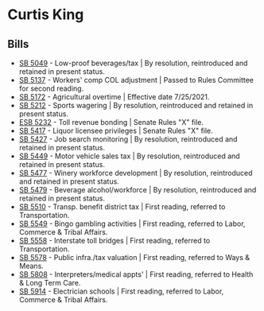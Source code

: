 # Curtis King
## Bills
* [SB 5049](/bill/2021-22/sb/5049/) - Low-proof beverages/tax | By resolution, reintroduced and retained in present status.
* [SB 5137](/bill/2021-22/sb/5137/) - Workers' comp COL adjustment | Passed to Rules Committee for second reading.
* [SB 5172](/bill/2021-22/sb/5172/) - Agricultural overtime | Effective date 7/25/2021.
* [SB 5212](/bill/2021-22/sb/5212/) - Sports wagering | By resolution, reintroduced and retained in present status.
* [ESB 5232](/bill/2021-22/esb/5232/) - Toll revenue bonding | Senate Rules "X" file.
* [SB 5417](/bill/2021-22/sb/5417/) - Liquor licensee privileges | Senate Rules "X" file.
* [SB 5427](/bill/2021-22/sb/5427/) - Job search monitoring | By resolution, reintroduced and retained in present status.
* [SB 5449](/bill/2021-22/sb/5449/) - Motor vehicle sales tax | By resolution, reintroduced and retained in present status.
* [SB 5477](/bill/2021-22/sb/5477/) - Winery workforce development | By resolution, reintroduced and retained in present status.
* [SB 5479](/bill/2021-22/sb/5479/) - Beverage alcohol/workforce | By resolution, reintroduced and retained in present status.
* [SB 5510](/bill/2021-22/sb/5510/) - Transp. benefit district tax | First reading, referred to Transportation.
* [SB 5549](/bill/2021-22/sb/5549/) - Bingo gambling activities | First reading, referred to Labor, Commerce & Tribal Affairs.
* [SB 5558](/bill/2021-22/sb/5558/) - Interstate toll bridges | First reading, referred to Transportation.
* [SB 5578](/bill/2021-22/sb/5578/) - Public infra./tax valuation | First reading, referred to Ways & Means.
* [SB 5808](/bill/2021-22/sb/5808/) - Interpreters/medical appts' | First reading, referred to Health & Long Term Care.
* [SB 5914](/bill/2021-22/sb/5914/) - Electrician schools | First reading, referred to Labor, Commerce & Tribal Affairs.
